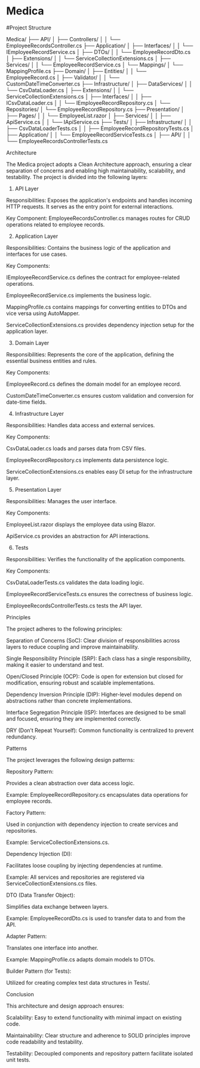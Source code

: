 ﻿# Medica

#Project Structure

Medica/
├── API/
│   ├── Controllers/
│   │   └── EmployeeRecordsController.cs
├── Application/
│   ├── Interfaces/
│   │   └── IEmployeeRecordService.cs
│   ├── DTOs/
│   │   └── EmployeeRecordDto.cs
│   ├── Extensions/
│   │   └── ServiceCollectionExtensions.cs
│   ├── Services/
│   │   └── EmployeeRecordService.cs
│   └── Mappings/
│       └── MappingProfile.cs
├── Domain/
│   ├── Entities/
│   │   └── EmployeeRecord.cs
│   ├── Validator/
│   │   └── CustomDateTimeConverter.cs
├── Infrastructure/
│   ├── DataServices/
│   │   └── CsvDataLoader.cs
│   ├── Extensions/
│   │   └── ServiceCollectionExtensions.cs
│   ├── Interfaces/
│   │   ├── ICsvDataLoader.cs
│   │   └── IEmployeeRecordRepository.cs
│   └── Repositories/
│       └── EmployeeRecordRepository.cs
├── Presentation/
│   ├── Pages/
│   │   └── EmployeeList.razor
│   ├── Services/
│   │   ├── ApiService.cs
│   │   └── IApiService.cs
├── Tests/
│   ├── Infrastructure/
│   │   ├── CsvDataLoaderTests.cs
│   │   ├── EmployeeRecordRepositoryTests.cs
│   ├── Application/
│   │   └── EmployeeRecordServiceTests.cs
│   ├── API/
│   │   └── EmployeeRecordsControllerTests.cs

Architecture

The Medica project adopts a Clean Architecture approach, ensuring a clear separation of concerns and enabling high maintainability, scalability, and testability. The project is divided into the following layers:

1. API Layer

Responsibilities: Exposes the application's endpoints and handles incoming HTTP requests. It serves as the entry point for external interactions.

Key Component: EmployeeRecordsController.cs manages routes for CRUD operations related to employee records.

2. Application Layer

Responsibilities: Contains the business logic of the application and interfaces for use cases.

Key Components:

IEmployeeRecordService.cs defines the contract for employee-related operations.

EmployeeRecordService.cs implements the business logic.

MappingProfile.cs contains mappings for converting entities to DTOs and vice versa using AutoMapper.

ServiceCollectionExtensions.cs provides dependency injection setup for the application layer.

3. Domain Layer

Responsibilities: Represents the core of the application, defining the essential business entities and rules.

Key Components:

EmployeeRecord.cs defines the domain model for an employee record.

CustomDateTimeConverter.cs ensures custom validation and conversion for date-time fields.

4. Infrastructure Layer

Responsibilities: Handles data access and external services.

Key Components:

CsvDataLoader.cs loads and parses data from CSV files.

EmployeeRecordRepository.cs implements data persistence logic.

ServiceCollectionExtensions.cs enables easy DI setup for the infrastructure layer.

5. Presentation Layer

Responsibilities: Manages the user interface.

Key Components:

EmployeeList.razor displays the employee data using Blazor.

ApiService.cs provides an abstraction for API interactions.

6. Tests

Responsibilities: Verifies the functionality of the application components.

Key Components:

CsvDataLoaderTests.cs validates the data loading logic.

EmployeeRecordServiceTests.cs ensures the correctness of business logic.

EmployeeRecordsControllerTests.cs tests the API layer.

Principles

The project adheres to the following principles:

Separation of Concerns (SoC): Clear division of responsibilities across layers to reduce coupling and improve maintainability.

Single Responsibility Principle (SRP): Each class has a single responsibility, making it easier to understand and test.

Open/Closed Principle (OCP): Code is open for extension but closed for modification, ensuring robust and scalable implementations.

Dependency Inversion Principle (DIP): Higher-level modules depend on abstractions rather than concrete implementations.

Interface Segregation Principle (ISP): Interfaces are designed to be small and focused, ensuring they are implemented correctly.

DRY (Don’t Repeat Yourself): Common functionality is centralized to prevent redundancy.

Patterns

The project leverages the following design patterns:

Repository Pattern:

Provides a clean abstraction over data access logic.

Example: EmployeeRecordRepository.cs encapsulates data operations for employee records.

Factory Pattern:

Used in conjunction with dependency injection to create services and repositories.

Example: ServiceCollectionExtensions.cs.

Dependency Injection (DI):

Facilitates loose coupling by injecting dependencies at runtime.

Example: All services and repositories are registered via ServiceCollectionExtensions.cs files.

DTO (Data Transfer Object):

Simplifies data exchange between layers.

Example: EmployeeRecordDto.cs is used to transfer data to and from the API.

Adapter Pattern:

Translates one interface into another.

Example: MappingProfile.cs adapts domain models to DTOs.

Builder Pattern (for Tests):

Utilized for creating complex test data structures in Tests/.

Conclusion

This architecture and design approach ensures:

Scalability: Easy to extend functionality with minimal impact on existing code.

Maintainability: Clear structure and adherence to SOLID principles improve code readability and testability.

Testability: Decoupled components and repository pattern facilitate isolated unit tests.

